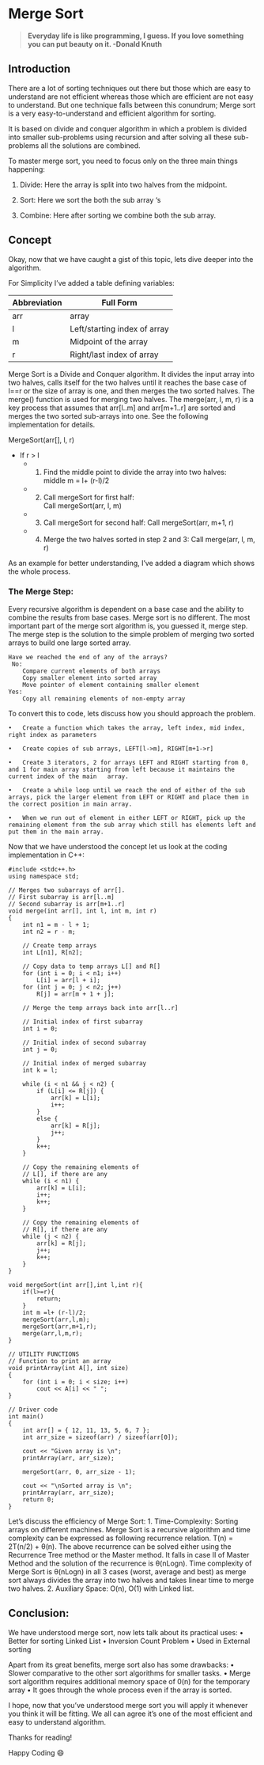 # **Merge Sort**

>**Everyday life is like programming, I guess. If you love something you can put beauty on it. -Donald Knuth**

## Introduction
There are a lot of sorting techniques out there but those which are easy to understand are not efficient whereas those which are efficient are not easy to understand. But one technique falls between this conundrum; Merge sort is a very easy-to-understand and efficient algorithm for sorting.

It is based on divide and conquer algorithm in which a problem is divided into smaller sub-problems using recursion and after solving all these sub-problems all the solutions are combined.

To master merge sort, you need to focus only on the three main things happening:

1.	Divide: Here the array is split into two halves from the midpoint.

2.	Sort: Here we sort the both the sub array ‘s

3.	Combine: Here after sorting we combine both the sub array.

## Concept
Okay, now that we have caught a gist of this topic, lets dive deeper into the algorithm.

For Simplicity I’ve added a table defining variables:

Abbreviation | Full Form
-------------|------------
arr |	array
l |	Left/starting index of array
m	| Midpoint of the array
r	| Right/last index of array


Merge Sort is a Divide and Conquer algorithm. It divides the input array into two halves, calls itself for the two halves until it reaches the base case of l==r or the size of array is one, and then merges the two sorted halves. The merge() function is used for merging two halves. The merge(arr, l, m, r) is a key process that assumes that arr[l..m] and arr[m+1..r] are sorted and merges the two sorted sub-arrays into one. See the following implementation for details.

MergeSort(arr[], l,  r)
- If r > l
  - 1. Find the middle point to divide the array into two halves:  
          middle m = l+ (r-l)/2
  - 2. Call mergeSort for first half:   
          Call mergeSort(arr, l, m)
  - 3. Call mergeSort for second half:
          Call mergeSort(arr, m+1, r)
  - 4. Merge the two halves sorted in step 2 and 3:
          Call merge(arr, l, m, r)

As an example for better understanding, I’ve added a diagram which shows the whole process.
		 



### The Merge Step:

Every recursive algorithm is dependent on a base case and the ability to combine the results from base cases. Merge sort is no different. The most important part of the merge sort algorithm is, you guessed it, merge step.
The merge step is the solution to the simple problem of merging two sorted arrays to build one large sorted array.		

    Have we reached the end of any of the arrays?
     No:
        Compare current elements of both arrays 
        Copy smaller element into sorted array
        Move pointer of element containing smaller element
    Yes:
        Copy all remaining elements of non-empty array
To convert this to code, lets discuss how you should approach the problem.

    •	Create a function which takes the array, left index, mid index, right index as parameters

    •	Create copies of sub arrays, LEFT[l->m], RIGHT[m+1->r]

    •	Create 3 iterators, 2 for arrays LEFT and RIGHT starting from 0, and 1 for main array starting from left because it maintains the current index of the main   array.

    •	Create a while loop until we reach the end of either of the sub arrays, pick the larger element from LEFT or RIGHT and place them in the correct position in main array.

    •	When we run out of element in either LEFT or RIGHT, pick up the remaining element from the sub array which still has elements left and put them in the main array.


Now that we have understood the concept let us look at the coding implementation in C++:

```// C++ program for Merge Sort
#include <stdc++.h>
using namespace std;
 
// Merges two subarrays of arr[].
// First subarray is arr[l..m]
// Second subarray is arr[m+1..r]
void merge(int arr[], int l, int m, int r)
{
    int n1 = m - l + 1;
    int n2 = r - m;
 
    // Create temp arrays
    int L[n1], R[n2];
 
    // Copy data to temp arrays L[] and R[]
    for (int i = 0; i < n1; i++)
        L[i] = arr[l + i];
    for (int j = 0; j < n2; j++)
        R[j] = arr[m + 1 + j];
 
    // Merge the temp arrays back into arr[l..r]
 
    // Initial index of first subarray
    int i = 0;
 
    // Initial index of second subarray
    int j = 0;
 
    // Initial index of merged subarray
    int k = l;
 
    while (i < n1 && j < n2) {
        if (L[i] <= R[j]) {
            arr[k] = L[i];
            i++;
        }
        else {
            arr[k] = R[j];
            j++;
        }
        k++;
    }
 
    // Copy the remaining elements of
    // L[], if there are any
    while (i < n1) {
        arr[k] = L[i];
        i++;
        k++;
    }
 
    // Copy the remaining elements of
    // R[], if there are any
    while (j < n2) {
        arr[k] = R[j];
        j++;
        k++;
    }
}
 
void mergeSort(int arr[],int l,int r){
    if(l>=r){
        return;
    }
    int m =l+ (r-l)/2;
    mergeSort(arr,l,m);
    mergeSort(arr,m+1,r);
    merge(arr,l,m,r);
}
 
// UTILITY FUNCTIONS
// Function to print an array
void printArray(int A[], int size)
{
    for (int i = 0; i < size; i++)
        cout << A[i] << " ";
}
 
// Driver code
int main()
{
    int arr[] = { 12, 11, 13, 5, 6, 7 };
    int arr_size = sizeof(arr) / sizeof(arr[0]);
 
    cout << "Given array is \n";
    printArray(arr, arr_size);
 
    mergeSort(arr, 0, arr_size - 1);
 
    cout << "\nSorted array is \n";
    printArray(arr, arr_size);
    return 0;
}
```

Let’s discuss the efficiency of Merge Sort:
    1.	Time-Complexity: Sorting arrays on different machines. Merge Sort is a recursive algorithm and time complexity can be expressed as following recurrence relation. 
T(n) = 2T(n/2) + θ(n).  The above recurrence can be solved either using the Recurrence Tree method or the Master method. It falls in case II of Master Method and the solution of the recurrence is θ(nLogn). Time complexity of Merge Sort is  θ(nLogn) in all 3 cases (worst, average and best) as merge sort always divides the array into two halves and takes linear time to merge two halves.
    2.	Auxiliary Space: O(n), O(1) with Linked list.

## **Conclusion:**

We have understood merge sort, now lets talk about its practical uses:
    •	Better for sorting Linked List
    •	Inversion Count Problem
    •	Used in External sorting

Apart from its great benefits, merge sort also has some drawbacks:
    •	Slower comparative to the other sort algorithms for smaller tasks.
    •	Merge sort algorithm requires additional memory space of 0(n) for the temporary array 
    •	It goes through the whole process even if the  array is sorted.

I hope, now that you’ve understood merge sort you will apply it whenever you think it will be fitting. We all can agree it’s one of the most efficient and easy to understand algorithm.

Thanks for reading!

Happy Coding :smile:
